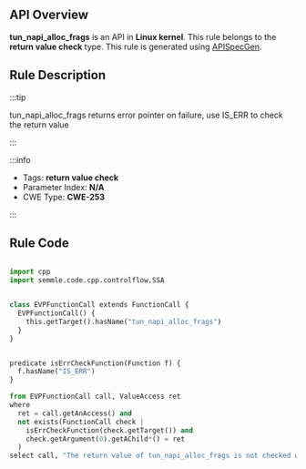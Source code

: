 ---
---


## API Overview
**tun_napi_alloc_frags** is an API in **Linux kernel**. This rule belongs to the **return value check** type. This rule is generated using [APISpecGen](../../tools/APISpecGen).
## Rule Description

:::tip

tun_napi_alloc_frags returns error pointer on failure, use IS_ERR to check the return value

:::

:::info

- Tags: **return value check**
- Parameter Index: **N/A**
- CWE Type: **CWE-253**

:::

## Rule Code
```python

import cpp
import semmle.code.cpp.controlflow.SSA


class EVPFunctionCall extends FunctionCall {
  EVPFunctionCall() {
    this.getTarget().hasName("tun_napi_alloc_frags")
  }
}


predicate isErrCheckFunction(Function f) {
  f.hasName("IS_ERR") 
}

from EVPFunctionCall call, ValueAccess ret
where
  ret = call.getAnAccess() and
  not exists(FunctionCall check |
    isErrCheckFunction(check.getTarget()) and
    check.getArgument(0).getAChild*() = ret
  )
select call, "The return value of tun_napi_alloc_frags is not checked with IS_ERR."
    
```